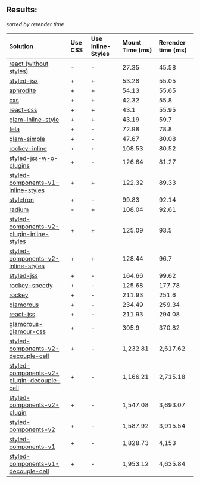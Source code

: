 ## Results:
*sorted by rerender time*

Solution | Use CSS | Use Inline-Styles | Mount Time (ms) | Rerender time (ms)
:--- | :--- | :--- | :--- | :---
[react (without styles)](https://github.com/facebook/react) | - | - | 27.35 | 45.58
[styled-jsx](https://github.com/zeit/styled-jsx) | + | + | 53.28 | 55.05
[aphrodite](https://github.com/Khan/aphrodite) | + | + | 54.13 | 55.65
[cxs](https://github.com/jxnblk/cxs) | + | + | 42.32 | 55.8
[react-css](https://github.com/facebook/react) | + | + | 43.1 | 55.95
[glam-inline-style](https://github.com/threepointone/glam) | + | + | 43.19 | 59.7
[fela](https://github.com/rofrischmann/fela/) | + | - | 72.98 | 78.8
[glam-simple](https://github.com/threepointone/glam) | + | - | 47.67 | 80.08
[rockey-inline](https://github.com/tuchk4/rockey) | + | + | 108.53 | 80.52
[styled-jss-w-o-plugins](https://github.com/cssinjs/styled-jss) | + | - | 126.64 | 81.27
[styled-components-v1-inline-styles](https://github.com/styled-components/styled-components) | + | + | 122.32 | 89.33
[styletron](https://github.com/rtsao/styletron) | + | - | 99.83 | 92.14
[radium](https://github.com/FormidableLabs/radium) | - | + | 108.04 | 92.61
[styled-components-v2-plugin-inline-styles](https://github.com/styled-components/styled-components/tree/v2) | + | + | 125.09 | 93.5
[styled-components-v2-inline-styles](https://github.com/styled-components/styled-components/tree/v2) | + | + | 128.44 | 96.7
[styled-jss](https://github.com/cssinjs/styled-jss) | + | - | 164.66 | 99.62
[rockey-speedy](https://github.com/tuchk4/rockey) | + | - | 125.68 | 177.78
[rockey](https://github.com/tuchk4/rockey) | + | - | 211.93 | 251.6
[glamorous](https://github.com/paypal/glamorous) | + | - | 234.49 | 259.34
[react-jss](https://github.com/cssinjs/react-jss) | + | - | 211.93 | 294.08
[glamorous-glamour-css](https://github.com/paypal/glamorous) | + | - | 305.9 | 370.82
[styled-components-v2-decouple-cell](https://github.com/styled-components/styled-components/tree/v2) | + | - | 1,232.81 | 2,617.62
[styled-components-v2-plugin-decouple-cell](https://github.com/styled-components/styled-components/tree/v2) | + | - | 1,166.21 | 2,715.18
[styled-components-v2-plugin](https://github.com/styled-components/styled-components/tree/v2) | + | - | 1,547.08 | 3,693.07
[styled-components-v2](https://github.com/styled-components/styled-components/tree/v2) | + | - | 1,587.92 | 3,915.54
[styled-components-v1](https://github.com/styled-components/styled-components) | + | - | 1,828.73 | 4,153
[styled-components-v1-decouple-cell](https://github.com/styled-components/styled-components) | + | - | 1,953.12 | 4,635.84
